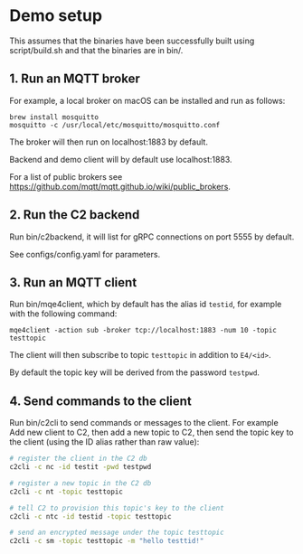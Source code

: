# Demo setup

This assumes that the binaries have been successfully built using
script/build.sh and that the binaries are in bin/.

## 1. Run an MQTT broker

For example, a local broker on macOS can be installed and run as
follows:

```
brew install mosquitto
mosquitto -c /usr/local/etc/mosquitto/mosquitto.conf
```

The broker will then run on localhost:1883 by default.

Backend and demo client will by default use localhost:1883.

For a list of public brokers see <https://github.com/mqtt/mqtt.github.io/wiki/public_brokers>.


## 2. Run the C2 backend

Run bin/c2backend, it will list for gRPC connections on port 5555 by default. 

See configs/config.yaml for parameters.


## 3. Run an MQTT client

Run bin/mqe4client, which by default has the alias id `testid`, for
example with the following command:

```
mqe4client -action sub -broker tcp://localhost:1883 -num 10 -topic testtopic 
```

The client will then subscribe to topic `testtopic` in addition to `E4/<id>`.

By default the topic key will be derived from the password `testpwd`.


## 4. Send commands to the client 

Run bin/c2cli to send commands or messages to the client.
For example 
Add new client to C2, then add a new topic to C2, then send the topic key to the client (using the ID alias rather than raw value):

```bash
# register the client in the C2 db
c2cli -c nc -id testit -pwd testpwd

# register a new topic in the C2 db
c2cli -c nt -topic testtopic

# tell C2 to provision this topic's key to the client
c2cli -c ntc -id testid -topic testtopic

# send an encrypted message under the topic testtopic 
c2cli -c sm -topic testtopic -m "hello testtid!"
```


